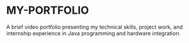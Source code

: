 # MY-PORTFOLIO
A brief video portfolio presenting my technical skills, project work, and internship experience in Java programming and hardware integration.
